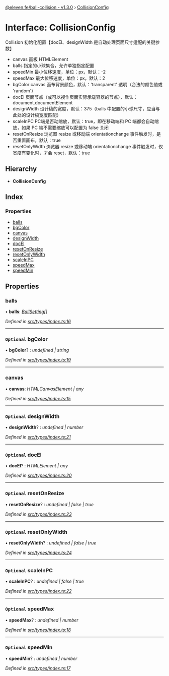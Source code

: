 [@eleven.fe/ball-collision - v1.3.0](../README.md) › [CollisionConfig](collisionconfig.md)

# Interface: CollisionConfig

Collision 初始化配置【docEl、designWidth 是自动处理页面尺寸适配的关键参数】
 - canvas 画板 HTMLElement
 - balls 指定的小球集合，允许单独指定配置
 - speedMin 最小位移速度，单位：px，默认：-2
 - speedMax 最大位移速度，单位：px，默认：2
 - bgColor canvas 画布背景颜色，默认：'transparent' 透明（合法的颜色值或 'random'）
 - docEl 页面节点（或可以视作页面实际承载容器的节点），默认：document.documentElement
 - designWidth 设计稿的宽度，默认：375（balls 中配置的小球尺寸，应当与此处的设计稿宽度匹配）
 - scaleInPC PC端是否动缩放，默认：true，即在移动端和 PC 端都会自动缩放，如果 PC 端不需要缩放可以配置为 false 关闭
 - resetOnResize 浏览器 resize 或移动端 orientationchange 事件触发时，是否重置画布，默认：true
 - resetOnlyWidth 浏览器 resize 或移动端 orientationchange 事件触发时，仅宽度有变化时，才会 reset，默认：true

## Hierarchy

* **CollisionConfig**

## Index

### Properties

* [balls](collisionconfig.md#balls)
* [bgColor](collisionconfig.md#optional-bgcolor)
* [canvas](collisionconfig.md#canvas)
* [designWidth](collisionconfig.md#optional-designwidth)
* [docEl](collisionconfig.md#optional-docel)
* [resetOnResize](collisionconfig.md#optional-resetonresize)
* [resetOnlyWidth](collisionconfig.md#optional-resetonlywidth)
* [scaleInPC](collisionconfig.md#optional-scaleinpc)
* [speedMax](collisionconfig.md#optional-speedmax)
* [speedMin](collisionconfig.md#optional-speedmin)

## Properties

###  balls

• **balls**: *[BallSetting](ballsetting.md)[]*

*Defined in [src/types/index.ts:16](https://github.com/Eleven90/ball-collision/blob/9b6febd/src/types/index.ts#L16)*

___

### `Optional` bgColor

• **bgColor**? : *undefined | string*

*Defined in [src/types/index.ts:19](https://github.com/Eleven90/ball-collision/blob/9b6febd/src/types/index.ts#L19)*

___

###  canvas

• **canvas**: *HTMLCanvasElement | any*

*Defined in [src/types/index.ts:15](https://github.com/Eleven90/ball-collision/blob/9b6febd/src/types/index.ts#L15)*

___

### `Optional` designWidth

• **designWidth**? : *undefined | number*

*Defined in [src/types/index.ts:21](https://github.com/Eleven90/ball-collision/blob/9b6febd/src/types/index.ts#L21)*

___

### `Optional` docEl

• **docEl**? : *HTMLElement | any*

*Defined in [src/types/index.ts:20](https://github.com/Eleven90/ball-collision/blob/9b6febd/src/types/index.ts#L20)*

___

### `Optional` resetOnResize

• **resetOnResize**? : *undefined | false | true*

*Defined in [src/types/index.ts:23](https://github.com/Eleven90/ball-collision/blob/9b6febd/src/types/index.ts#L23)*

___

### `Optional` resetOnlyWidth

• **resetOnlyWidth**? : *undefined | false | true*

*Defined in [src/types/index.ts:24](https://github.com/Eleven90/ball-collision/blob/9b6febd/src/types/index.ts#L24)*

___

### `Optional` scaleInPC

• **scaleInPC**? : *undefined | false | true*

*Defined in [src/types/index.ts:22](https://github.com/Eleven90/ball-collision/blob/9b6febd/src/types/index.ts#L22)*

___

### `Optional` speedMax

• **speedMax**? : *undefined | number*

*Defined in [src/types/index.ts:18](https://github.com/Eleven90/ball-collision/blob/9b6febd/src/types/index.ts#L18)*

___

### `Optional` speedMin

• **speedMin**? : *undefined | number*

*Defined in [src/types/index.ts:17](https://github.com/Eleven90/ball-collision/blob/9b6febd/src/types/index.ts#L17)*
